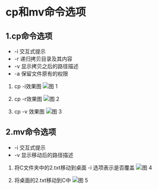 # cp和mv命令选项

## 1.cp命令选项
* -i 交互式提示
* -r 递归拷贝目录及其内容
* -v 显示拷贝之后的路径描述
* -a 保留文件原有的权限
  
1. cp -i效果图
![图 1](../../images/38bc8f36cc9fa03ff13d9554fe3529ddf3c2f62ebfc64c5dc1622e0ace1b9c0e.png)  

2. cp -r效果图
 ![图 2](../../images/8520f38e10083d9c6d0b40f75ff206e0bd8636c554ba1c817aa26fc335639927.png)  
 

3. cp -v 效果图
![图 3](../../images/bf9b43af2cd82f7bb95ed8bd9cd3cc04f108d7110dccb02139468d58044cea2a.png)  

## 2.mv命令选项
* -i 交互式提示
* -v 显示移动后的路径描述


1. 将C文件夹中的2.txt移动到桌面  -i 选项表示是否覆盖
![图 4](../../images/1f035d93ab48af9d6548c147087435e66a5a52685ca3677fdabc4985cd424ace.png)  


2. 将桌面的2.txt移动到C中
![图 5](../../images/1c925cc279b7ae60fa2bbd8c96758dcda61546a42744d37f3946e0c75c60c816.png)  




